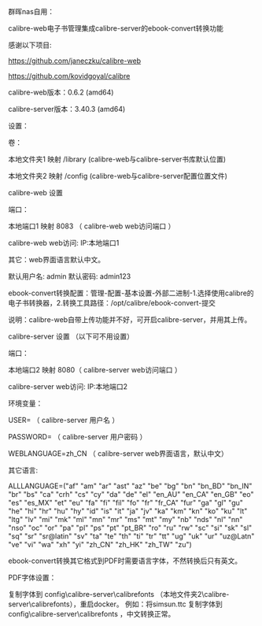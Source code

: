 群晖nas自用：

calibre-web电子书管理集成calibre-server的ebook-convert转换功能

感谢以下项目:

https://github.com/janeczku/calibre-web

https://github.com/kovidgoyal/calibre

calibre-web版本：0.6.2 (amd64)

calibre-server版本：3.40.3 (amd64)

设置：

卷：

本地文件夹1 映射 /library (calibre-web与calibre-server书库默认位置)

本地文件夹2 映射 /config (calibre-web与calibre-server配置位置文件)

calibre-web 设置

端口：

本地端口1 映射 8083 （ calibre-web web访问端口 ）

calibre-web web访问: IP:本地端口1

其它：web界面语言默认中文。

默认用户名: admin 默认密码: admin123

ebook-convert转换配置：管理-配置-基本设置-外部二进制-1.选择使用calibre的电子书转换器，2.转换工具路径：/opt/calibre/ebook-convert-提交

说明：calibre-web自带上传功能并不好，可开启calibre-server，并用其上传。

calibre-server 设置 （以下可不用设置）

端口：

本地端口2 映射 8080（ calibre-server web访问端口 ）

calibre-server web访问: IP:本地端口2

环境变量：

USER= （ calibre-server 用户名 ）

PASSWORD= （ calibre-server 用户密码 ）

WEBLANGUAGE=zh_CN （ calibre-server web界面语言，默认中文）

其它语言:

ALLLANGUAGE=("af" "am" "ar" "ast" "az" "be" "bg" "bn" "bn_BD" "bn_IN" "br" "bs" "ca" "crh" "cs" "cy" "da" "de" "el" "en_AU" "en_CA" "en_GB" "eo" "es" "es_MX" "et" "eu" "fa" "fi" "fil" "fo" "fr" "fr_CA" "fur" "ga" "gl" "gu" "he" "hi" "hr" "hu" "hy" "id" "is" "it" "ja" "jv" "ka" "km" "kn" "ko" "ku" "lt" "ltg" "lv" "mi" "mk" "ml" "mn" "mr" "ms" "mt" "my" "nb" "nds" "nl" "nn" "nso" "oc" "or" "pa" "pl" "ps" "pt" "pt_BR" "ro" "ru" "rw" "sc" "si" "sk" "sl" "sq" "sr" "sr@latin" "sv" "ta" "te" "th" "ti" "tr" "tt" "ug" "uk" "ur" "uz@Latn" "ve" "vi" "wa" "xh" "yi" "zh_CN" "zh_HK" "zh_TW" "zu")

ebook-convert转换其它格式到PDF时需要语言字体，不然转换后只有英文。

PDF字体设置：

复制字体到 config\calibre-server\calibrefonts （本地文件夹2\calibre-server\calibrefonts），重启docker。 例如：将simsun.ttc 复制字体到 config\calibre-server\calibrefonts ，中文转换正常。
